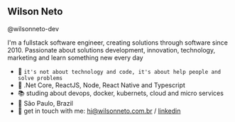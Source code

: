 ## Wilson Neto

@wilsonneto-dev

I'm a fullstack software engineer, creating solutions through software since 2010. Passionate about solutions development, innovation, technology, marketing and learn something new every day<br />

- :rocket: `it's not about technology and code, it's about help people and solve problems`
- :purple_heart: .Net Core, ReactJS, Node, React Native and Typescript
- :books: studing about devops, docker, kubernets, cloud and micro services
- :pushpin: São Paulo, Brazil   
- 💬   get in touch with me: hi@wilsonneto.com.br / [linkedin](https://www.linkedin.com/in/wilsonnetobr/)
